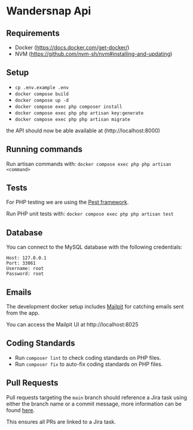 # Wandersnap Api

## Requirements

- Docker (https://docs.docker.com/get-docker/)
- NVM (https://github.com/nvm-sh/nvm#installing-and-updating)

## Setup

- `cp .env.example .env`
- `docker compose build`
- `docker compose up -d`
- `docker compose exec php composer install`
- `docker compose exec php php artisan key:generate`
- `docker compose exec php php artisan migrate`

the API should now be able available at (http://localhost:8000)

## Running commands

Run artisan commands with: `docker compose exec php php artisan <command>`

## Tests

For PHP testing we are using the [Pest framework](https://pestphp.com/).

Run PHP unit tests with: `docker compose exec php php artisan test`


## Database

You can connect to the MySQL database with the following credentials:
```
Host: 127.0.0.1
Port: 33061
Username: root
Password: root
```

## Emails

The development docker setup includes [Mailpit](https://github.com/axllent/mailpit) for catching emails sent from the app.

You can access the Mailpit UI at http://localhost:8025

## Coding Standards

- Run `composer lint` to check coding standards on PHP files.
- Run `composer fix` to auto-fix coding standards on PHP files.

## Pull Requests

Pull requests targeting the `main` branch should reference a Jira task using either the branch name or a commit message, more information can be found [here](https://support.atlassian.com/jira-software-cloud/docs/reference-issues-in-your-development-work/).

This ensures all PRs are linked to a Jira task.
